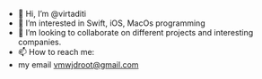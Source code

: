 - 👋 Hi, I’m @virtaditi
- 👀 I’m interested in Swift, iOS, MacOs programming
- 💞️ I’m looking to collaborate on different projects and interesting companies.
- 📫 How to reach me:
- my email vmwjdroot@gmail.com


<!---
virtaditi/virtaditi is a ✨ special ✨ repository because its `README.md` (this file) appears on your GitHub profile.
You can click the Preview link to take a look at your changes.
--->
